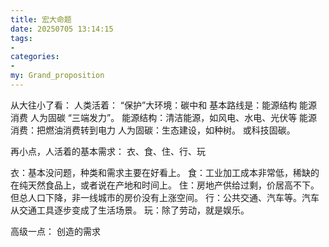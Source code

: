 ```yaml
---
title: 宏大命题
date: 20250705 13:14:15
tags:
-
categories:
-
my: Grand_proposition
---
```

从大往小了看：
人类活着：
“保护”大环境：碳中和
基本路线是：能源结构 能源消费 人为固碳 “三端发力”。
能源结构：清洁能源，如风电、水电、光伏等
能源消费：把燃油消费转到电力
人为固碳：生态建设，如种树。 或科技固碳。

再小点，人活着的基本需求：
衣、食、住、行、玩

衣：基本没问题，种类和需求主要在好看上。
食：工业加工成本非常低，稀缺的在纯天然食品上，或者说在产地和时间上。
住：房地产供给过剩，价居高不下。但总人口下降，非一线城市的房价没有上涨空间。
行：公共交通、汽车等。汽车从交通工具逐步变成了生活场景。
玩：除了劳动，就是娱乐。

高级一点：
创造的需求